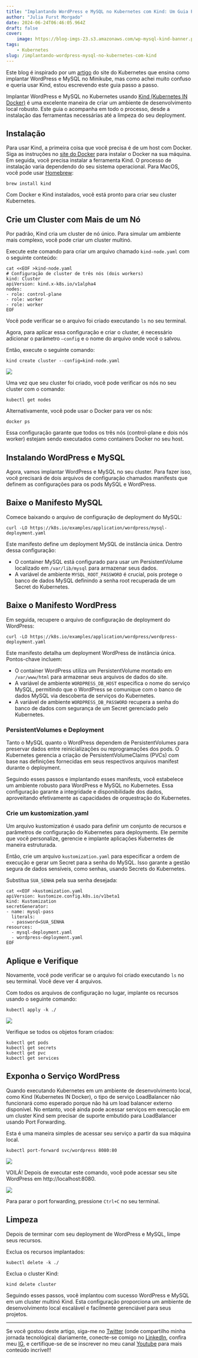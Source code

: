 ```yaml
---
title: "Implantando WordPress e MySQL no Kubernetes com Kind: Um Guia Passo a Passo"
author: "Julia Furst Morgado"
date: 2024-06-24T06:46:05.964Z
draft: false
cover:
    image: https://blog-imgs-23.s3.amazonaws.com/wp-mysql-kind-banner.png
tags: 
    - Kubernetes
slug: /implantando-wordpress-mysql-no-kubernetes-com-kind
---
```


Este blog é inspirado por um [artigo](https://kubernetes.io/docs/tutorials/stateful-application/mysql-wordpress-persistent-volume/) do site do Kubernetes que ensina como implantar WordPress e MySQL no Minikube, mas como achei muito confuso e queria usar Kind, estou escrevendo este guia passo a passo.

Implantar WordPress e MySQL no Kubernetes usando [Kind (Kubernetes IN Docker)](https://kind.sigs.k8s.io/) é uma excelente maneira de criar um ambiente de desenvolvimento local robusto. Este guia o acompanha em todo o processo, desde a instalação das ferramentas necessárias até a limpeza do seu deployment.

## Instalação

Para usar Kind, a primeira coisa que você precisa é de um host com Docker. Siga as instruções no [site do Docker](https://docs.docker.com/get-docker/) para instalar o Docker na sua máquina. Em seguida, você precisa instalar a ferramenta Kind. O processo de instalação varia dependendo do seu sistema operacional. Para MacOS, você pode usar [Homebrew](https://formulae.brew.sh/formula/kind):

`brew install kind`

Com Docker e Kind instalados, você está pronto para criar seu cluster Kubernetes.

## Crie um Cluster com Mais de um Nó
Por padrão, Kind cria um cluster de nó único. Para simular um ambiente mais complexo, você pode criar um cluster multinó.

Execute este comando para criar um arquivo chamado `kind-node.yaml` com o seguinte conteúdo:

```
cat <<EOF >kind-node.yaml
# Configuração de cluster de três nós (dois workers)
kind: Cluster
apiVersion: kind.x-k8s.io/v1alpha4
nodes:
- role: control-plane
- role: worker
- role: worker
EOF
```

Você pode verificar se o arquivo foi criado executando `ls` no seu terminal.

Agora, para aplicar essa configuração e criar o cluster, é necessário adicionar o parâmetro `–config` e o nome do arquivo onde você o salvou.

Então, execute o seguinte comando:

`kind create cluster --config=kind-node.yaml`

![](https://blog-imgs-23.s3.amazonaws.com/kind-cluster.png)

Uma vez que seu cluster foi criado, você pode verificar os nós no seu cluster com o comando: 

`kubectl get nodes`

Alternativamente, você pode usar o Docker para ver os nós: 

`docker ps`

Essa configuração garante que todos os três nós (control-plane e dois nós worker) estejam sendo executados como containers Docker no seu host.

## Instalando WordPress e MySQL
Agora, vamos implantar WordPress e MySQL no seu cluster. Para fazer isso, você precisará de dois arquivos de configuração chamados manifests que definem as configurações para os pods MySQL e WordPress.

## Baixe o Manifesto MySQL
Comece baixando o arquivo de configuração de deployment do MySQL:

`curl -LO https://k8s.io/examples/application/wordpress/mysql-deployment.yaml`

Este manifesto define um deployment MySQL de instância única. Dentro dessa configuração:

- O container MySQL está configurado para usar um PersistentVolume localizado em `/var/lib/mysql` para armazenar seus dados.
- A variável de ambiente `MYSQL_ROOT_PASSWORD` é crucial, pois protege o banco de dados MySQL definindo a senha root recuperada de um Secret do Kubernetes.


## Baixe o Manifesto WordPress
Em seguida, recupere o arquivo de configuração de deployment do WordPress:

`curl -LO https://k8s.io/examples/application/wordpress/wordpress-deployment.yaml`

Este manifesto detalha um deployment WordPress de instância única. Pontos-chave incluem:

- O container WordPress utiliza um PersistentVolume montado em `/var/www/html` para armazenar seus arquivos de dados do site.
- A variável de ambiente `WORDPRESS_DB_HOST` especifica o nome do serviço MySQL, permitindo que o WordPress se comunique com o banco de dados MySQL via descoberta de serviços do Kubernetes.
- A variável de ambiente `WORDPRESS_DB_PASSWORD` recupera a senha do banco de dados com segurança de um Secret gerenciado pelo Kubernetes.

### PersistentVolumes e Deployment
Tanto o MySQL quanto o WordPress dependem de PersistentVolumes para preservar dados entre reinicializações ou reprogramações dos pods. O Kubernetes gerencia a criação de PersistentVolumeClaims (PVCs) com base nas definições fornecidas em seus respectivos arquivos manifest durante o deployment.

Seguindo esses passos e implantando esses manifests, você estabelece um ambiente robusto para WordPress e MySQL no Kubernetes. Essa configuração garante a integridade e disponibilidade dos dados, aproveitando efetivamente as capacidades de orquestração do Kubernetes.

### Crie um kustomization.yaml
Um arquivo kustomization é usado para definir um conjunto de recursos e parâmetros de configuração do Kubernetes para deployments. Ele permite que você personalize, gerencie e implante aplicações Kubernetes de maneira estruturada.

Então, crie um arquivo `kustomization.yaml` para especificar a ordem de execução e gerar um Secret para a senha do MySQL. Isso garante a gestão segura de dados sensíveis, como senhas, usando Secrets do Kubernetes.

Substitua `SUA_SENHA` pela sua senha desejada:

```
cat <<EOF >kustomization.yaml
apiVersion: kustomize.config.k8s.io/v1beta1
kind: Kustomization 
secretGenerator:
- name: mysql-pass
  literals:
  - password=SUA_SENHA
resources:
  - mysql-deployment.yaml
  - wordpress-deployment.yaml
EOF
```

## Aplique e Verifique
Novamente, você pode verificar se o arquivo foi criado executando `ls` no seu terminal. Você deve ver 4 arquivos.

Com todos os arquivos de configuração no lugar, implante os recursos usando o seguinte comando:

`kubectl apply -k ./`

![](https://blog-imgs-23.s3.amazonaws.com/kind-wp-mysql-dep.png)

Verifique se todos os objetos foram criados:

```
kubectl get pods
kubectl get secrets
kubectl get pvc
kubectl get services
```

## Exponha o Serviço WordPress
Quando executando Kubernetes em um ambiente de desenvolvimento local, como Kind (Kubernetes IN Docker), o tipo de serviço LoadBalancer não funcionará como esperado porque não há um load balancer externo disponível. No entanto, você ainda pode acessar serviços em execução em um cluster Kind sem precisar de suporte embutido para LoadBalancer usando Port Forwarding.

Esta é uma maneira simples de acessar seu serviço a partir da sua máquina local.

`kubectl port-forward svc/wordpress 8080:80`

![](https://blog-imgs-23.s3.amazonaws.com/kind-expose-wp-service.png)

VOILÁ! Depois de executar este comando, você pode acessar seu site WordPress em http://localhost:8080.

![](https://blog-imgs-23.s3.amazonaws.com/kind-wp.png)

Para parar o port forwarding, pressione `Ctrl+C` no seu terminal.

## Limpeza
Depois de terminar com seu deployment de WordPress e MySQL, limpe seus recursos.

Exclua os recursos implantados:

`kubectl delete -k ./`

Exclua o cluster Kind:

`kind delete cluster`

Seguindo esses passos, você implantou com sucesso WordPress e MySQL em um cluster multinó Kind. Esta configuração proporciona um ambiente de desenvolvimento local escalável e facilmente gerenciável para seus projetos.


***
Se você gostou deste artigo, siga-me no [Twitter](https://twitter.com/juliafmorgado) (onde compartilho minha jornada tecnológica) diariamente, conecte-se comigo no [LinkedIn](https://www.linkedin.com/in/juliafmorgado/), confira meu [IG](https://www.instagram.com/juliafmorgado/), e certifique-se de se inscrever no meu canal [Youtube](https://www.youtube.com/c/JuliaFMorgado) para mais conteúdo incrível!!
